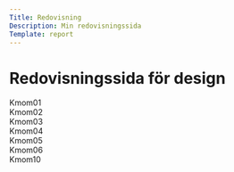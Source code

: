 ```yaml
---
Title: Redovisning
Description: Min redovisningssida
Template: report
---
```


<h1>Redovisningssida för design</h1>

<div class="kmom-box">
Kmom01
</div>

<div class="kmom-box">
Kmom02
</div>

<div class="kmom-box">
Kmom03
</div>

<div class="kmom-box">
Kmom04
</div>

<div class="kmom-box">
Kmom05
</div>

<div class="kmom-box">
Kmom06
</div>

<div class="kmom-box project">
Kmom10
</div>